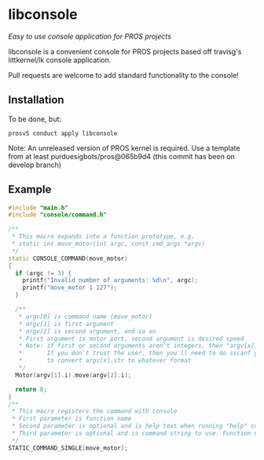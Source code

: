 # libconsole
_Easy to use console application for PROS projects_

libconsole is a convenient console for PROS projects based off travisg's
littkernel/lk console application.

Pull requests are welcome to add standard functionality to the console!

## Installation
To be done, but:
```
prosv5 conduct apply libconsole
```

Note: An unreleased version of PROS kernel is required. Use a template from at least purduesigbots/pros@065b9d4 (this commit has been on develop branch)

## Example
```c++
#include "main.h"
#include "console/command.h"

/**
 * This macro expands into a function prototype, e.g.
 * static int move_motor(int argc, const cmd_args *argv)
 */
static CONSOLE_COMMAND(move_motor)
{
  if (argc != 3) {
    printf("Invalid number of arguments: %d\n", argc);
    printf("move_motor 1 127");
  }

  /**
   * argv[0] is command name (move_motor)
   * argv[1] is first argument
   * argv[2] is second argument, and so on
   * First argument is motor port, second argument is desired speed
   * Note: if first or second arguments aren't integers, then "argv[x].i" is 0
   *       If you don't trust the user, then you'll need to do sscanf yourself
   *       to convert argv[x].str to whatever format
   */
  Motor(argv[1].i).move(argv[2].i);

  return 0;
}
/**
 * This macro registers the command with console
 * First parameter is function name
 * Second parameter is optional and is help text when running "help" command
 * Third parameter is optional and is command string to use. Function name is default if not provided
 */
STATIC_COMMAND_SINGLE(move_motor);
```
